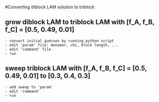 #Converting diblock LAM solution to triblock

## grow diblock LAM to triblock LAM with [f_A, f_B, f_C] = [0.5, 0.49, 0.01]
	- convert initial guesses by running python script
	- edit 'param' file: monomer, chi, block length, ...
	- edit 'command' file
	- run  

## sweep triblock LAM with [f_A, f_B, f_C] = [0.5, 0.49, 0.01] to [0.3, 0.4, 0.3]
	- add sweep to 'param'
	- edit 'command'
	- run   
